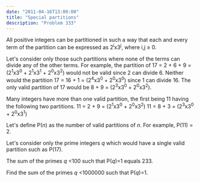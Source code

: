 ```yaml
---
date: "2011-04-16T13:00:00"
title: "Special partitions"
description: "Problem 333"
---
```


<p>All positive integers can be partitioned in such a way that each and every term of the partition can be expressed as 2<sup>i</sup>x3<sup>j</sup>, where i,j ≥ 0.</p>
<p>Let's consider only those such partitions where none of the terms can divide any of the other terms.
For example, the partition of 17 = 2 + 6 + 9 = (2<sup>1</sup>x3<sup>0</sup> + 2<sup>1</sup>x3<sup>1</sup> + 2<sup>0</sup>x3<sup>2</sup>) would not be valid since 2 can divide 6. Neither would the partition 17 = 16 + 1 = (2<sup>4</sup>x3<sup>0</sup> + 2<sup>0</sup>x3<sup>0</sup>) since 1 can divide 16. The only valid partition of 17 would be 8 + 9 = (2<sup>3</sup>x3<sup>0</sup> + 2<sup>0</sup>x3<sup>2</sup>).</p>
<p>Many integers have more than one valid partition, the first being 11 having the following two partitions.
11 = 2 + 9 = (2<sup>1</sup>x3<sup>0</sup> + 2<sup>0</sup>x3<sup>2</sup>)
11 = 8 + 3 = (2<sup>3</sup>x3<sup>0</sup> + 2<sup>0</sup>x3<sup>1</sup>)</p>
<p>Let's define P(<var>n</var>) as the number of valid partitions of <var>n</var>. For example, P(11) = 2.</p>
<p>Let's consider only the prime integers <var>q</var> which would have a single valid partition such as P(17).</p>
<p>The sum of the primes <var>q</var> &lt;100 such that P(<var>q</var>)=1 equals 233.</p>
<p>Find the sum of the primes <var>q</var> &lt;1000000 such that P(<var>q</var>)=1.</p>

